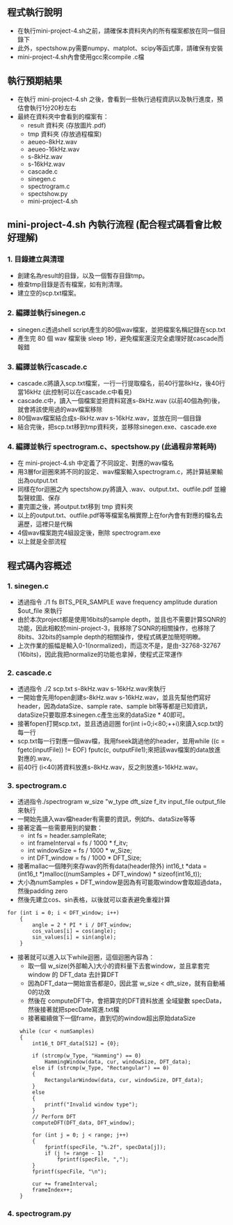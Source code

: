## 程式執行說明
- 在執行mini-project-4.sh之前，請確保本資料夾內的所有檔案都放在同一個目錄下
- 此外，spectshow.py需要numpy、matplot、scipy等函式庫，請確保有安裝
- mini-project-4.sh內會使用gcc來compile .c檔
## 執行預期結果
- 在執行 mini-project-4.sh 之後，會看到一些執行過程資訊以及執行進度，預估會執行1分20秒左右
- 最終在資料夾中會看到的檔案有：
  - result 資料夾 (存放圖片.pdf)
  - tmp 資料夾 (存放過程檔案)
  - aeueo-8kHz.wav
  - aeueo-16kHz.wav
  - s-8kHz.wav
  - s-16kHz.wav
  - cascade.c
  - sinegen.c
  - spectrogram.c
  - spectshow.py
  - mini-project-4.sh
## mini-project-4.sh 內執行流程 (配合程式碼看會比較好理解)
### 1. 目錄建立與清理
- 創建名為result的目錄，以及一個暫存目錄tmp。
- 檢查tmp目錄是否有檔案，如有則清理。
- 建立空的scp.txt檔案。
### 2. 編譯並執行sinegen.c
- sinegen.c透過shell script產生的80個wav檔案，並把檔案名稱記錄在scp.txt
- 產生完 80 個 wav 檔案後 sleep 1秒，避免檔案還沒完全處理好就cascade而報錯
### 3. 編譯並執行cascade.c
- cascade.c將讀入scp.txt檔案，一行一行提取檔名，前40行當8kHz，後40行當16kHz (此控制可以在cascade.c中看見)
- cascade.c中，讀入一個檔案並把資料寫進s-8kHz.wav (以前40個為例)後，就會將該使用過的wav檔案移除
- 80個wav檔案結合成s-8kHz.wav s-16kHz.wav，並放在同一個目錄
- 結合完後，把scp.txt移到tmp資料夾，並移除sinegen.exe、cascade.exe
### 4. 編譯並執行 spectrogram.c、spectshow.py (此過程非常耗時)
- 在 mini-project-4.sh 中定義了不同設定、對應的wav檔名
- 用3層for迴圈來將不同的設定、wav檔案輸入spectrogram.c，將計算結果輸出為output.txt
- 同樣在for迴圈之內 spectshow.py將讀入 .wav、output.txt、outfile.pdf 並繪製聲紋圖、保存
- 畫完圖之後，將output.txt移到 tmp 資料夾
- 以上的output.txt、outfile.pdf等等檔案名稱實際上在for內會有對應的檔名去遍歷，這裡只是代稱
- 4個wav檔案跑完4組設定後，刪除 spectrogram.exe
- 以上就是全部流程

## 程式碼內容概述
### 1. sinegen.c
- 透過指令 ./1 fs BITS_PER_SAMPLE wave frequency amplitude duration $out_file 來執行
- 由於本次project都是使用16bits的sample depth，並且也不需要計算SQNR的功能，因此相較於mini-project-3，我移除了SQNR的相關操作，也移除了8bits、32bits的sample depth的相關操作，使程式碼更加簡短明瞭。
- 上次作業的振幅是輸入0-1(normalized)，而這次不是，是由-32768-32767 (16bits)，因此我把normalize的功能也拿掉，使程式正常運作
### 2. cascade.c
- 透過指令 ./2 scp.txt s-8kHz.wav s-16kHz.wav來執行
- 一開始會先用fopen創建s-8kHz.wav s-16kHz.wav，並且先幫他們寫好header，因為dataSize、sample rate、sample bit等等都是已知資訊，dataSize只要取原本sinegen.c產生出來的dataSize * 40即可。
- 接著fopen打開scp.txt，並且透過迴圈 for(int i=0;i<80;++i)來讀入scp.txt的每一行
- scp.txt每一行對應一個wav檔，我用fseek跳過他的header，並用while ((c = fgetc(inputFile)) != EOF) fputc(c, outputFile1);來把該wav檔案的data放進對應的.wav。
- 前40行 (i<40)將資料放進s-8kHz.wav，反之則放進s-16kHz.wav。
### 3. spectrogram.c
- 透過指令./spectrogram w_size "w_type dft_size f_itv input_file output_file 來執行
- 一開始先讀入wav檔header有需要的資訊，例如fs、dataSize等等
- 接著定義一些需要用到的變數：
  - int fs = header.sampleRate;
  - int frameInterval = fs / 1000 * f_itv;
  - int windowSize = fs / 1000 * w_Size;
  - int DFT_window = fs / 1000 * DFT_Size;
- 接著mallac一個陣列來存wav的所有data(header除外) int16_t *data = (int16_t *)malloc((numSamples + DFT_window) * sizeof(int16_t));
- 大小為numSamples + DFT_window是因為有可能取window會取超過data，然後padding zero
- 然後先建立cos、sin表格，以後就可以查表避免重複計算
```
for (int i = 0; i < DFT_window; i++)
    {
        angle = 2 * PI * i / DFT_window;
        cos_values[i] = cos(angle);
        sin_values[i] = sin(angle);
    }
```
- 接著就可以進入以下while迴圈，這個迴圈內容為：
  - 取一個 w_size(外部輸入)大小的資料量下去套window，並且拿套完 window 的 DFT_data 去計算DFT
  - 因為DFT_data一開始宣告都是0，因此當 w_size < dft_size，就有自動補0的功效
  - 然後在 computeDFT中，會把算完的DFT資料放進 全域變數 specData，然後接著就把specDate寫進.txt檔
  - 接著繼續做下一個frame，直到切的window超出原始dataSize
```
    while (cur < numSamples)
    {
        int16_t DFT_data[512] = {0};

        if (strcmp(w_Type, "Hamming") == 0)
            HammingWindow(data, cur, windowSize, DFT_data);
        else if (strcmp(w_Type, "Rectangular") == 0)
        {
            RectangularWindow(data, cur, windowSize, DFT_data);
        }
        else
        {
            printf("Invalid window type");
        }
        // Perform DFT
        computeDFT(DFT_data, DFT_window);

        for (int j = 0; j < range; j++)
        {
            fprintf(specFile, "%.2f", specData[j]);
            if (j != range - 1)
                fprintf(specFile, ",");
        }
        fprintf(specFile, "\n");

        cur += frameInterval;
        frameIndex++;
    }
```
### 4. spectrogram.py
